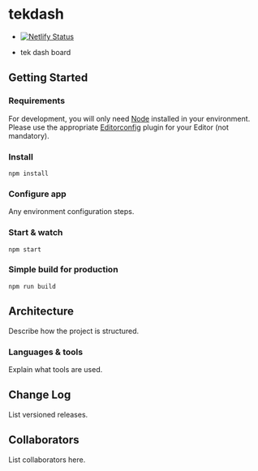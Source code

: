 # tekdash

- [![Netlify Status](https://api.netlify.com/api/v1/badges/7af0826f-8186-4780-9995-6f36621bce63/deploy-status)](https://app.netlify.com/sites/prismatic-dolphin-e350e5/deploys)

- tek dash board

## Getting Started

### Requirements

For development, you will only need [Node](http://nodejs.org/) installed in your environment.
Please use the appropriate [Editorconfig](http://editorconfig.org/) plugin for your Editor (not mandatory).

### Install

    npm install

### Configure app

Any environment configuration steps.

### Start & watch

    npm start

### Simple build for production

    npm run build

## Architecture

Describe how the project is structured.

### Languages & tools

Explain what tools are used.

## Change Log

List versioned releases.

## Collaborators

List collaborators here.
